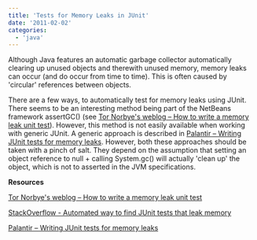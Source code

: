 ```yaml
---
title: 'Tests for Memory Leaks in JUnit'
date: '2011-02-02'
categories:
  - 'java'
---
```


Although Java features an automatic garbage collector automatically clearing up unused objects and therewith unused memory, memory leaks can occur (and do occur from time to time). This is often caused by 'circular' references between objects.

There are a few ways, to automatically test for memory leaks using JUnit. There seems to be an interesting method being part of the NetBeans framework assertGC() (see [Tor Norbye's weblog – How to write a memory leak unit test](https://blogs.oracle.com/tor/entry/leak_unit_tests)). However, this method is not easily available when working with generic JUnit. A generic approach is described in [Palantir – Writing JUnit tests for memory leaks](http://blog.palantir.com/2007/11/06/writing-junit-tests-for-memory-leaks/). However, both these approaches should be taken with a pinch of salt. They depend on the assumption that setting an object reference to null + calling System.gc() will actually 'clean up' the object, which is not to asserted in the JVM specifications.

**Resources**

[Tor Norbye's weblog – How to write a memory leak unit test](https://blogs.oracle.com/tor/entry/leak_unit_tests)

[StackOverflow - Automated way to find JUnit tests that leak memory](http://stackoverflow.com/questions/863948/automated-way-to-find-junit-tests-that-leak-memory)

[Palantir – Writing JUnit tests for memory leaks](http://blog.palantir.com/2007/11/06/writing-junit-tests-for-memory-leaks/)

